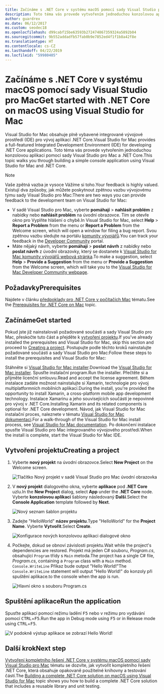 ```yaml
---
title: Začínáme s .NET Core v systému macOS pomocí sady Visual Studio pro Mac
description: Toto téma vás provede vytvořením jednoduchou konzolovou aplikaci pomocí sady Visual Studio pro Mac a .NET Core.
author: guardrex
ms.date: 06/12/2017
ms.custom: seodec18
ms.openlocfilehash: d99cabf15be63593b272474867359324a5892b04
ms.sourcegitcommit: 9b552addadfb57fab0b9e7852ed4f1f1b8a42f8e
ms.translationtype: HT
ms.contentlocale: cs-CZ
ms.lasthandoff: 04/22/2019
ms.locfileid: "59980405"
---
```

# <a name="get-started-with-net-core-on-macos-using-visual-studio-for-mac"></a><span data-ttu-id="d2148-103">Začínáme s .NET Core v systému macOS pomocí sady Visual Studio pro Mac</span><span class="sxs-lookup"><span data-stu-id="d2148-103">Get started with .NET Core on macOS using Visual Studio for Mac</span></span>

<span data-ttu-id="d2148-104">Visual Studio for Mac obsahuje plně vybavené integrované vývojové prostředí (IDE) pro vývoj aplikací .NET Core.</span><span class="sxs-lookup"><span data-stu-id="d2148-104">Visual Studio for Mac provides a full-featured Integrated Development Environment (IDE) for developing .NET Core applications.</span></span> <span data-ttu-id="d2148-105">Toto téma vás provede vytvořením jednoduchou konzolovou aplikaci pomocí sady Visual Studio pro Mac a .NET Core.</span><span class="sxs-lookup"><span data-stu-id="d2148-105">This topic walks you through building a simple console application using Visual Studio for Mac and .NET Core.</span></span>

> [!NOTE]
> <span data-ttu-id="d2148-106">Vaše zpětná vazba je vysoce Vážíme si toho.</span><span class="sxs-lookup"><span data-stu-id="d2148-106">Your feedback is highly valued.</span></span> <span data-ttu-id="d2148-107">Existují dva způsoby, jak můžete poskytnout zpětnou vazbu vývojovému týmu sady Visual Studio pro Mac:</span><span class="sxs-lookup"><span data-stu-id="d2148-107">There are two ways you can provide feedback to the development team on Visual Studio for Mac:</span></span>
> * <span data-ttu-id="d2148-108">V sadě Visual Studio pro Mac, vyberte **pomáhají** > **nahlásit problém** z nabídky nebo **nahlásit problém** na úvodní obrazovce. Tím se otevře okno pro Vyplňte hlášení o chybě.</span><span class="sxs-lookup"><span data-stu-id="d2148-108">In Visual Studio for Mac, select **Help** > **Report a Problem** from the menu or **Report a Problem** from the Welcome screen, which will open a window for filing a bug report.</span></span> <span data-ttu-id="d2148-109">Svou zpětnou vazbu sledujte na portálu [komunity vývojářů](https://developercommunity.visualstudio.com/spaces/8/index.html).</span><span class="sxs-lookup"><span data-stu-id="d2148-109">You can track your feedback in the [Developer Community](https://developercommunity.visualstudio.com/spaces/8/index.html) portal.</span></span>
> * <span data-ttu-id="d2148-110">Máte nějaký návrh, vyberte **pomáhají** > **poslat návrh** z nabídky nebo **poslat návrh** z úvodní obrazovky, který se dostanete k [Visual Studio for Mac komunity vývojářů webová stránka](https://developercommunity.visualstudio.com/content/idea/post.html?space=41).</span><span class="sxs-lookup"><span data-stu-id="d2148-110">To make a suggestion, select **Help** > **Provide a Suggestion** from the menu or **Provide a Suggestion** from the Welcome screen, which will take you to the [Visual Studio for Mac Developer Community webpage](https://developercommunity.visualstudio.com/content/idea/post.html?space=41).</span></span>

## <a name="prerequisites"></a><span data-ttu-id="d2148-111">Požadavky</span><span class="sxs-lookup"><span data-stu-id="d2148-111">Prerequisites</span></span>

<span data-ttu-id="d2148-112">Najdete v článku [předpoklady pro .NET Core v počítačích Mac](../../core/macos-prerequisites.md) tématu.</span><span class="sxs-lookup"><span data-stu-id="d2148-112">See the [Prerequisites for .NET Core on Mac](../../core/macos-prerequisites.md) topic.</span></span>

## <a name="get-started"></a><span data-ttu-id="d2148-113">Začínáme</span><span class="sxs-lookup"><span data-stu-id="d2148-113">Get started</span></span>

<span data-ttu-id="d2148-114">Pokud jste již nainstalovali požadované součásti a sady Visual Studio pro Mac, přeskočte tuto část a přejděte k [vytvoření projektu](#creating-a-project).</span><span class="sxs-lookup"><span data-stu-id="d2148-114">If you've already installed the prerequisites and Visual Studio for Mac, skip this section and proceed to [Creating a project](#creating-a-project).</span></span> <span data-ttu-id="d2148-115">Postupujte podle těchto kroků nainstalujte požadované součásti a sady Visual Studio pro Mac:</span><span class="sxs-lookup"><span data-stu-id="d2148-115">Follow these steps to install the prerequisites and Visual Studio for Mac:</span></span>

<span data-ttu-id="d2148-116">Stáhněte si [Visual Studio for Mac installer](https://visualstudio.microsoft.com/vs/mac/?utm_medium=microsoft&utm_source=docs.microsoft.com&utm_campaign=inline+link).</span><span class="sxs-lookup"><span data-stu-id="d2148-116">Download the [Visual Studio for Mac installer](https://visualstudio.microsoft.com/vs/mac/?utm_medium=microsoft&utm_source=docs.microsoft.com&utm_campaign=inline+link).</span></span> <span data-ttu-id="d2148-117">Spusťte instalační program.</span><span class="sxs-lookup"><span data-stu-id="d2148-117">Run the installer.</span></span> <span data-ttu-id="d2148-118">Přečtěte si a přijměte licenční smlouvu.</span><span class="sxs-lookup"><span data-stu-id="d2148-118">Read and accept the license agreement.</span></span> <span data-ttu-id="d2148-119">Během instalace zadáte možnost nainstalujte si Xamarin, technologie pro vývoj multiplatformních mobilních aplikací.</span><span class="sxs-lookup"><span data-stu-id="d2148-119">During the install, you're provided the opportunity to install Xamarin, a cross-platform mobile app development technology.</span></span> <span data-ttu-id="d2148-120">Instalace Xamarinu a jeho souvisejících součástí je nepovinné pro vývoj v .NET Core.</span><span class="sxs-lookup"><span data-stu-id="d2148-120">Installing Xamarin and its related components is optional for .NET Core development.</span></span> <span data-ttu-id="d2148-121">Návod, jak Visual Studio for Mac instalační proces, naleznete v tématu [Visual Studio for Mac dokumentaci](/visualstudio/mac/).</span><span class="sxs-lookup"><span data-stu-id="d2148-121">For a walk-through of the Visual Studio for Mac install process, see [Visual Studio for Mac documentation](/visualstudio/mac/).</span></span> <span data-ttu-id="d2148-122">Po dokončení instalace spusťte Visual Studio pro Mac integrovaného vývojového prostředí.</span><span class="sxs-lookup"><span data-stu-id="d2148-122">When the install is complete, start the Visual Studio for Mac IDE.</span></span>

## <a name="creating-a-project"></a><span data-ttu-id="d2148-123">Vytvoření projektu</span><span class="sxs-lookup"><span data-stu-id="d2148-123">Creating a project</span></span>

1. <span data-ttu-id="d2148-124">Vyberte **nový projekt** na úvodní obrazovce.</span><span class="sxs-lookup"><span data-stu-id="d2148-124">Select **New Project** on the Welcome screen.</span></span>

   ![Tlačítko Nový projekt v sadě Visual Studio pro Mac úvodní obrazovka](./media/using-on-mac-vs/visual-studio-mac-new-project.png)

1. <span data-ttu-id="d2148-126">V **nový projekt** dialogového okna, vyberte **aplikace** pod **.NET Core** uzlu.</span><span class="sxs-lookup"><span data-stu-id="d2148-126">In the **New Project** dialog, select **App** under the **.NET Core** node.</span></span> <span data-ttu-id="d2148-127">Vyberte **konzolovou aplikaci** šablony následovaný **Další**.</span><span class="sxs-lookup"><span data-stu-id="d2148-127">Select the **Console Application** template followed by **Next**.</span></span>

   ![Nový seznam šablon projektu](./media/using-on-mac-vs/visual-studio-mac-new-dialog.png)

1. <span data-ttu-id="d2148-129">Zadejte "HelloWorld" **název projektu**.</span><span class="sxs-lookup"><span data-stu-id="d2148-129">Type "HelloWorld" for the **Project Name**.</span></span> <span data-ttu-id="d2148-130">Vyberte **Vytvořit**.</span><span class="sxs-lookup"><span data-stu-id="d2148-130">Select **Create**.</span></span>

   ![Konfigurace nových konzolovou aplikaci dialogové okno](./media/using-on-mac-vs/visual-studio-mac-new-options.png)

1. <span data-ttu-id="d2148-132">Počkejte, dokud se obnoví závislosti projektu.</span><span class="sxs-lookup"><span data-stu-id="d2148-132">Wait while the project's dependencies are restored.</span></span> <span data-ttu-id="d2148-133">Projekt má jeden C# souboru, *Program.cs*, obsahující `Program` třídy s `Main` metoda.</span><span class="sxs-lookup"><span data-stu-id="d2148-133">The project has a single C# file, *Program.cs*, containing a `Program` class with a `Main` method.</span></span> <span data-ttu-id="d2148-134">`Console.WriteLine` Příkaz bude output "Hello World!"</span><span class="sxs-lookup"><span data-stu-id="d2148-134">The `Console.WriteLine` statement will output "Hello World!"</span></span> <span data-ttu-id="d2148-135">do konzoly při spuštění aplikace.</span><span class="sxs-lookup"><span data-stu-id="d2148-135">to the console when the app is run.</span></span>

   ![Hlavní okno s souboru Program.cs](./media/using-on-mac-vs/visual-studio-mac-editor.png)

## <a name="run-the-application"></a><span data-ttu-id="d2148-137">Spuštění aplikace</span><span class="sxs-lookup"><span data-stu-id="d2148-137">Run the application</span></span>

<span data-ttu-id="d2148-138">Spusťte aplikaci pomocí režimu ladění <kbd>F5</kbd> nebo v režimu pro vydávání pomocí <kbd>CTRL</kbd>+<kbd>F5</kbd>.</span><span class="sxs-lookup"><span data-stu-id="d2148-138">Run the app in Debug mode using <kbd>F5</kbd> or in Release mode using <kbd>CTRL</kbd>+<kbd>F5</kbd>.</span></span>

![V podokně výstup aplikace se zobrazí Hello World!](./media/using-on-mac-vs/visual-studio-mac-output.png)

## <a name="next-step"></a><span data-ttu-id="d2148-140">Další krok</span><span class="sxs-lookup"><span data-stu-id="d2148-140">Next step</span></span>

<span data-ttu-id="d2148-141">[Vytvoření kompletního řešení .NET Core v systému macOS pomocí sady Visual Studio pro Mac](using-on-mac-vs-full-solution.md) tématu se dozvíte, jak vytvořit kompletního řešení .NET Core, která obsahuje opakovaně použitelné knihovny a testování částí.</span><span class="sxs-lookup"><span data-stu-id="d2148-141">The [Building a complete .NET Core solution on macOS using Visual Studio for Mac](using-on-mac-vs-full-solution.md) topic shows you how to build a complete .NET Core solution that includes a reusable library and unit testing.</span></span>
